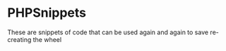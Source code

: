 PHPSnippets
===========

These are snippets of code that can be used again and again to save re-creating the wheel
